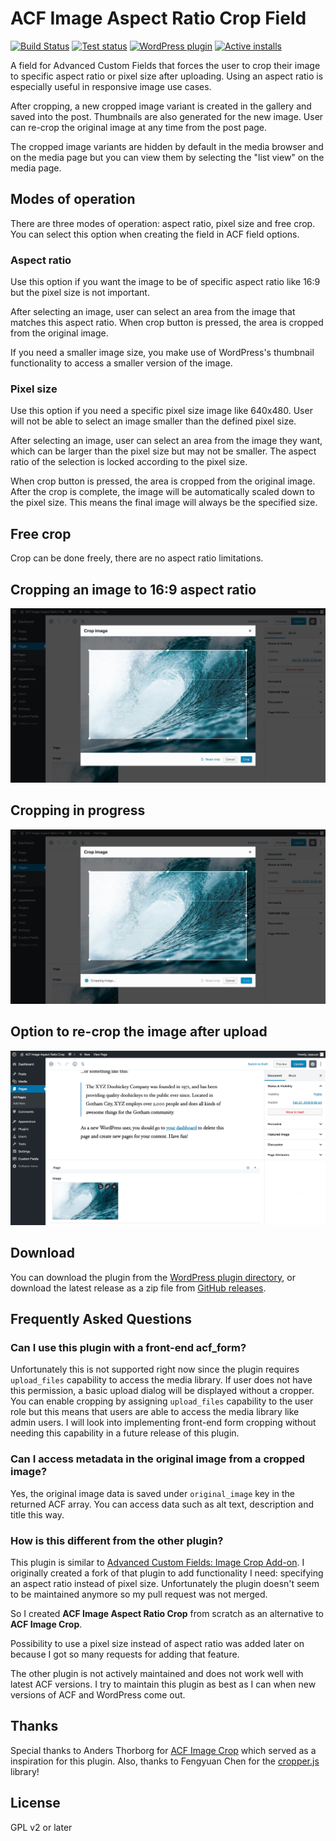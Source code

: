 # ACF Image Aspect Ratio Crop Field

[![Build Status](https://img.shields.io/github/workflow/status/joppuyo/acf-image-aspect-ratio-crop/PHP%20Composer?logo=github)](https://github.com/joppuyo/acf-image-aspect-ratio-crop/actions)
[![Test status](https://img.shields.io/github/workflow/status/joppuyo/acf-image-aspect-ratio-crop/Test?label=tests&logo=github)](https://github.com/joppuyo/acf-image-aspect-ratio-crop/actions)
[![WordPress plugin](https://img.shields.io/wordpress/plugin/v/acf-image-aspect-ratio-crop?logo=wordpress)](https://wordpress.org/plugins/acf-image-aspect-ratio-crop/)
[![Active installs](https://img.shields.io/wordpress/plugin/installs/acf-image-aspect-ratio-crop.svg?logo=wordpress)](https://wordpress.org/plugins/acf-image-aspect-ratio-crop/advanced/)

A field for Advanced Custom Fields that forces the user to crop their image to specific aspect ratio or pixel size after uploading. Using an aspect ratio is especially useful in responsive image use cases.

After cropping, a new cropped image variant is created in the gallery and saved into the post. Thumbnails are also generated for the new image. User can re-crop the original image at any time from the post page.

The cropped image variants are hidden by default in the media browser and on the media page but you can view them by selecting the "list view" on the media page.

## Modes of operation

There are three modes of operation: aspect ratio, pixel size and free crop. You can select this option when creating the field in ACF field options.

### Aspect ratio

Use this option if you want the image to be of specific aspect ratio like 16:9 but the pixel size is not important.

After selecting an image, user can select an area from the image that matches this aspect ratio. When crop button is pressed, the area is cropped from the original image.

If you need a smaller image size, you make use of WordPress's thumbnail functionality to access a smaller version of the image.

### Pixel size

Use this option if you need a specific pixel size image like 640x480. User will not be able to select an image smaller than the defined pixel size.

After selecting an image, user can select an area from the image they want, which can be larger than the pixel size but may not be smaller. The aspect ratio of the selection is locked according to the pixel size.

When crop button is pressed, the area is cropped from the original image. After the crop is complete, the image will be automatically scaled down to the pixel size. This means the final image will always be the specified size.

## Free crop

Crop can be done freely, there are no aspect ratio limitations.

## Cropping an image to 16:9 aspect ratio

![Screenshot of cropping an image](assets/images/screenshot-1.jpg?v=1552838494)

## Cropping in progress

![Screenshot of cropping in progress](assets/images/screenshot-2.jpg?v=1552838494)


## Option to re-crop the image after upload

![Screenshot of the image field](assets/images/screenshot-3.png?v=1552838494)

## Download

You can download the plugin from the [WordPress plugin directory](https://wordpress.org/plugins/acf-image-aspect-ratio-crop/), or download the latest release as a zip file from [GitHub releases](https://github.com/joppuyo/acf-image-aspect-ratio-crop/releases).

## Frequently Asked Questions

###  Can I use this plugin with a front-end acf_form?

Unfortunately this is not supported right now since the plugin requires `upload_files` capability to access the media library. If user does not have this permission, a basic upload dialog will be displayed without a cropper. You can enable cropping by assigning  `upload_files`  capability to the user role but this means that users are able to access the media library like admin users. I will look into implementing front-end form cropping without needing this capability in a future release of this plugin.

### Can I access metadata in the original image from a cropped image? 

Yes, the original image data is saved under `original_image` key in the returned ACF array. You can access data such as alt text, description and title this way.

### How is this different from the other plugin?

This plugin is similar to [Advanced Custom Fields: Image Crop Add-on](https://wordpress.org/plugins/acf-image-crop-add-on/). I originally created a fork of that plugin to add functionality I need: specifying an aspect ratio instead of pixel size. Unfortunately the plugin doesn't seem to be maintained anymore so my pull request was not merged.

So I created **ACF Image Aspect Ratio Crop** from scratch as an alternative to **ACF Image Crop**.

Possibility to use a pixel size instead of aspect ratio was added later on because I got so many requests for adding that feature.

The other plugin is not actively maintained and does not work well with latest ACF versions. I try to maintain this plugin as best as I can when new versions of ACF and WordPress come out.

## Thanks

Special thanks to Anders Thorborg for [ACF Image Crop](https://github.com/andersthorborg/ACF-Image-Crop) which served as a inspiration for this plugin. Also, thanks to Fengyuan Chen for the [cropper.js](https://fengyuanchen.github.io/cropperjs/) library!

## License

GPL v2 or later
